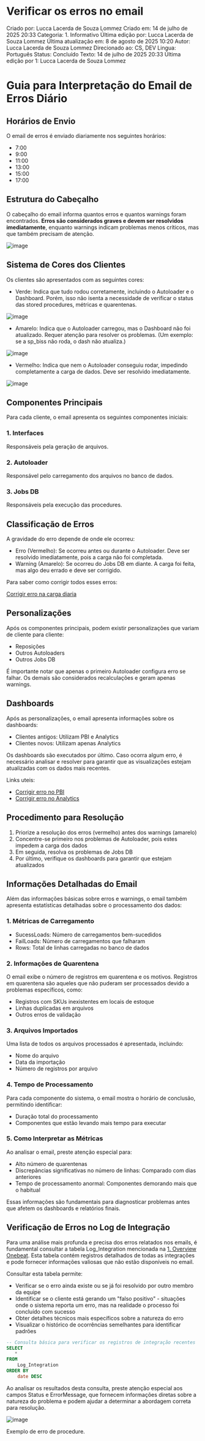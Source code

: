 # Verificar os erros no email

Criado por: Lucca Lacerda de Souza Lommez
Criado em: 14 de julho de 2025 20:33
Categoria: 1. Informativo
Última edição por: Lucca Lacerda de Souza Lommez
Última atualização em: 8 de agosto de 2025 10:20
Autor: Lucca Lacerda de Souza Lommez
Direcionado ao: CS, DEV
Lingua: Português
Status: Concluído
Texto: 14 de julho de 2025 20:33
Última edição por 1: Lucca Lacerda de Souza Lommez

# Guia para Interpretação do Email de Erros Diário

## Horários de Envio

O email de erros é enviado diariamente nos seguintes horários:

- 7:00
- 9:00
- 11:00
- 13:00
- 15:00
- 17:00

## Estrutura do Cabeçalho

O cabeçalho do email informa quantos erros e quantos warnings foram encontrados. **Erros são considerados graves e devem ser resolvidos imediatamente**, enquanto warnings indicam problemas menos críticos, mas que também precisam de atenção.

![image](docs/Verificaroserrosnoemail/image.png)

## Sistema de Cores dos Clientes

Os clientes são apresentados com as seguintes cores:

- Verde: Indica que tudo rodou corretamente, incluindo o Autoloader e o Dashboard. Porém, isso não isenta a necessidade de verificar o status das stored procedures, métricas e quarentenas.

![image](docs/Verificaroserrosnoemail/image1.png)

- Amarelo: Indica que o Autoloader carregou, mas o Dashboard não foi atualizado. Requer atenção para resolver os problemas. (Um exemplo: se a sp_biss não roda, o dash não atualiza.)

![image](docs/Verificaroserrosnoemail/image2.png)

- Vermelho: Indica que nem o Autoloader conseguiu rodar, impedindo completamente a carga de dados. Deve ser resolvido imediatamente.

![image](docs/Verificaroserrosnoemail/image3.png)

## Componentes Principais

Para cada cliente, o email apresenta os seguintes componentes iniciais:

### 1. Interfaces

Responsáveis pela geração de arquivos.

### 2. Autoloader

Responsável pelo carregamento dos arquivos no banco de dados.

### 3. Jobs DB

Responsáveis pela execução das procedures.

## Classificação de Erros

A gravidade do erro depende de onde ele ocorreu:

- Erro (Vermelho): Se ocorreu antes ou durante o Autoloader. Deve ser resolvido imediatamente, pois a carga não foi completada.
- Warning (Amarelo): Se ocorreu do Jobs DB em diante. A carga foi feita, mas algo deu errado e deve ser corrigido.

Para saber como corrigir todos esses erros:

[Corrigir erro na carga diaria](https://www.notion.so/Corrigir-erro-na-carga-diaria-2336f59d84188022a7c4ecc7816d4b1a?pvs=21)

## Personalizações

Após os componentes principais, podem existir personalizações que variam de cliente para cliente:

- Reposições
- Outros Autoloaders
- Outros Jobs DB

É importante notar que apenas o primeiro Autoloader configura erro se falhar. Os demais são considerados recalculações e geram apenas warnings.

## Dashboards

Após as personalizações, o email apresenta informações sobre os dashboards:

- Clientes antigos: Utilizam PBI e Analytics
- Clientes novos: Utilizam apenas Analytics

Os dashboards são executados por último. Caso ocorra algum erro, é necessário analisar e resolver para garantir que as visualizações estejam atualizadas com os dados mais recentes.

Links uteis:

- [Corrigir erro no PBI](https://www.notion.so/Corrigir-erro-no-PBI-2326f59d8418801ca7a8d5e7dd883538?pvs=21)
- [Corrigir erro no Analytics](https://www.notion.so/Corrigir-erro-no-Analytics-2336f59d841880d4946ffe75fa70e319?pvs=21)

## Procedimento para Resolução

1. Priorize a resolução dos erros (vermelho) antes dos warnings (amarelo)
2. Concentre-se primeiro nos problemas de Autoloader, pois estes impedem a carga dos dados
3. Em seguida, resolva os problemas de Jobs DB
4. Por último, verifique os dashboards para garantir que estejam atualizados

## Informações Detalhadas do Email

Além das informações básicas sobre erros e warnings, o email também apresenta estatísticas detalhadas sobre o processamento dos dados:

### 1. Métricas de Carregamento

- SucessLoads: Número de carregamentos bem-sucedidos
- FailLoads: Número de carregamentos que falharam
- Rows: Total de linhas carregadas no banco de dados

### 2. Informações de Quarentena

O email exibe o número de registros em quarentena e os motivos. Registros em quarentena são aqueles que não puderam ser processados devido a problemas específicos, como:

- Registros com SKUs inexistentes em locais de estoque
- Linhas duplicadas em arquivos
- Outros erros de validação

### 3. Arquivos Importados

Uma lista de todos os arquivos processados é apresentada, incluindo:

- Nome do arquivo
- Data da importação
- Número de registros por arquivo

### 4. Tempo de Processamento

Para cada componente do sistema, o email mostra o horário de conclusão, permitindo identificar:

- Duração total do processamento
- Componentes que estão levando mais tempo para executar

### 5. Como Interpretar as Métricas

Ao analisar o email, preste atenção especial para:

- Alto número de quarentenas
- Discrepâncias significativas no número de linhas: Comparado com dias anteriores
- Tempo de processamento anormal: Componentes demorando mais que o habitual

Essas informações são fundamentais para diagnosticar problemas antes que afetem os dashboards e relatórios finais.

## Verificação de Erros no Log de Integração

Para uma análise mais profunda e precisa dos erros relatados nos emails, é fundamental consultar a tabela Log_Integration mencionada na [1. Overview Onebeat](https://www.notion.so/1-Overview-Onebeat-2316f59d8418807a915df3a73a8f3371?pvs=21). Esta tabela contém registros detalhados de todas as integrações e pode fornecer informações valiosas que não estão disponíveis no email.

Consultar esta tabela permite:

- Verificar se o erro ainda existe ou se já foi resolvido por outro membro da equipe
- Identificar se o cliente está gerando um "falso positivo" - situações onde o sistema reporta um erro, mas na realidade o processo foi concluído com sucesso
- Obter detalhes técnicos mais específicos sobre a natureza do erro
- Visualizar o histórico de ocorrências semelhantes para identificar padrões

```sql
-- Consulta básica para verificar os registros de integração recentes
SELECT 
   *
FROM 
    Log_Integration
ORDER BY 
    date DESC
```

Ao analisar os resultados desta consulta, preste atenção especial aos campos Status e ErrorMessage, que fornecem informações diretas sobre a natureza do problema e podem ajudar a determinar a abordagem correta para resolução.

![image](docs/Verificaroserrosnoemail/image4.png)

Exemplo de erro de procedure.